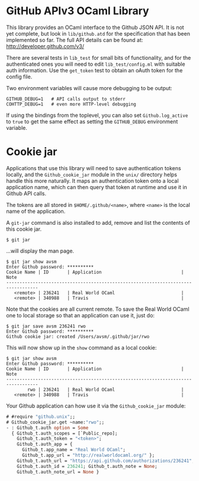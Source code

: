 GitHub APIv3 OCaml Library
==========================

This library provides an OCaml interface to the Github JSON API.  It is not
yet complete, but look in `lib/github.atd` for the specification that has
been implemented so far.  The full API details can be found at:
<http://developer.github.com/v3/>

There are several tests in `lib_test` for small bits of functionality, and for
the authenticated ones you will need to edit `lib_test/config.ml` with suitable
auth information.  Use the `get_token` test to obtain an oAuth token for the
config file.

Two environment variables will cause more debugging to be output:

    GITHUB_DEBUG=1   # API calls output to stderr
    COHTTP_DEBUG=1   # even more HTTP-level debugging

If using the bindings from the toplevel, you can also set `Github.log_active`
to `true` to get the same effect as setting the `GITHUB_DEBUG` environment
variable.

Cookie jar
==========

Applications that use this library will need to save authentication tokens
locally, and the `Github_cookie_jar` module in the `unix/` directory helps
handle this more naturally.  It maps an authentication token onto a local
application name, which can then query that token at runtime and use it in
Github API calls.

The tokens are all stored in `$HOME/.github/<name>`, where `<name>` is the
local name of the application.

A `git-jar` command is also installed to add, remove and list the contents
of this cookie jar.

```console
$ git jar
```

...will display the man page.

```console
$ git jar show avsm
Enter Github password: **********                                                                                                                                                                                                                                               
Cookie Name | ID       | Application                              | Note      
----------------------------------------------------------------------------------
   <remote> | 236241   | Real World OCaml                         |           
   <remote> | 340988   | Travis                                   |           
```

Note that the cookies are all current remote.  To save the Real World OCaml one
to local storage so that an application can use it, just do:

```console
$ git jar save avsm 236241 rwo
Enter Github password: **********                                                                                                                                                                                                                                               
Github cookie jar: created /Users/avsm/.github/jar/rwo
```

This will now show up in the `show` command as a local cookie:

```console
$ git jar show avsm
Enter Github password: **********                                                                                                                                                                                                                                               
Cookie Name | ID       | Application                              | Note      
----------------------------------------------------------------------------------
        rwo | 236241   | Real World OCaml                         |           
   <remote> | 340988   | Travis                                   |           
```

Your Github application can how use it via the `Github_cookie_jar` module:

```ocaml
# #require "github.unix";;
# Github_cookie_jar.get ~name:"rwo";;
- : Github_t.auth option = Some 
  { Github_t.auth_scopes = [`Public_repo];
    Github_t.auth_token = "<token>";
    Github_t.auth_app = {
      Github_t.app_name = "Real World OCaml";
      Github_t.app_url = "http://realworldocaml.org/" };
    Github_t.auth_url = "https://api.github.com/authorizations/236241";
    Github_t.auth_id = 236241; Github_t.auth_note = None; 
    Github_t.auth_note_url = None }
```
